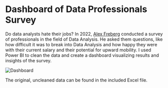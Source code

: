 # Dashboard of Data Professionals Survey

Do data analysts hate their jobs? In 2022, [Alex Freberg](https://www.alextheanalyst.com/) conducted a survey of professionals in the field of Data Analysis. He asked them questions, like how difficult it was to break into Data Analysis and how happy they were with their current salary and their potential for upward mobility. I used Power BI to clean the data and create a dashboard visualizing results and insights of the survey.

![Dashboard](Power_BI_Dashboard.png)

The original, uncleaned data can be found in the included Excel file.
